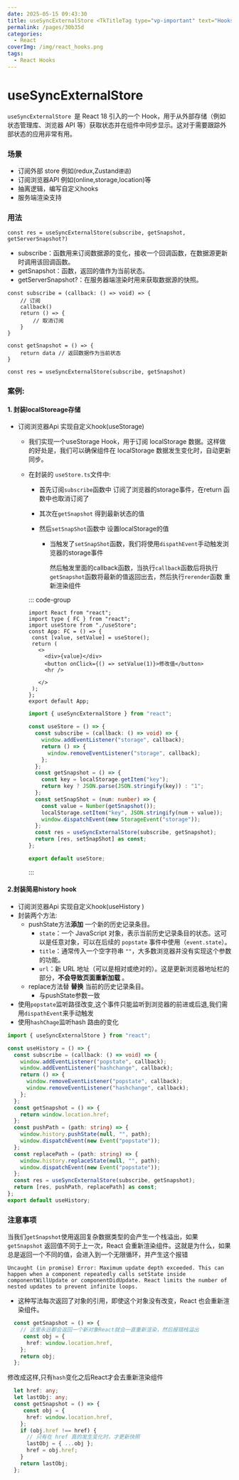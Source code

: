 ```yaml
---
date: 2025-05-15 09:43:30
title: useSyncExternalStore <TkTitleTag type="vp-important" text="Hooks" position="right" />
permalink: /pages/30b35d
categories:
  - React
coverImg: /img/react_hooks.png
tags:
  - React Hooks
---
```

# useSyncExternalStore

`useSyncExternalStore `是 React 18 引入的一个 Hook，用于从外部存储（例如状态管理库、浏览器 API 等）获取状态并在组件中同步显示。这对于需要跟踪外部状态的应用非常有用。

### 场景

- 订阅外部 store 例如(redux,Zustand`德语`)
- 订阅浏览器API 例如(online,storage,location)等
- 抽离逻辑，编写自定义hooks
- 服务端渲染支持

### 用法

```tsx [App.react]
const res = useSyncExternalStore(subscribe, getSnapshot, getServerSnapshot?)
```

- subscribe：函数用来订阅数据源的变化，接收一个回调函数，在数据源更新时调用该回调函数。
- getSnapshot：函数，返回的值作为当前状态。
- getServerSnapshot?：在服务器端渲染时用来获取数据源的快照。

```tsx [App.react]
const subscribe = (callback: () => void) => {
    // 订阅
    callback() 
    return () => { 
        // 取消订阅
    }
}

const getSnapshot = () => {
    return data // 返回数据作为当前状态
}

const res = useSyncExternalStore(subscribe, getSnapshot)
```

### 案例:

####  1. 封装localStoreage存储

- 订阅浏览器Api 实现自定义hook(useStorage)

  - 我们实现一个useStorage Hook，用于订阅 localStorage 数据。这样做的好处是，我们可以确保组件在 localStorage 数据发生变化时，自动更新同步。

  - 在封装的 `useStore.ts`文件中:

    - 首先订阅`subscribe`函数中 订阅了浏览器的storage事件，在return 函数中也取消订阅了

    - 其次在`getSnapshot` 得到最新状态的值

    - 然后`setSnapShot`函数中 设置localStorage的值

      - 当触发了`setSnapShot`函数，我们将使用`dispathEvent`手动触发浏览器的storage事件

        然后触发里面的callback函数，当执行`callback`函数后将执行`getSnapshot`函数将最新的值返回出去，然后执行`rerender`函数 重新渲染组件



    ::: code-group

     ```tsx [App.react]
    import React from "react";
    import type { FC } from "react";
    import useStore from "./useStore";
    const App: FC = () => {
      const [value, setValue] = useStore();
      return (
        <>
          <div>{value}</div>
          <button onClick={() => setValue(1)}>修改值</button>
          <hr />
         
        </>
      );
    };
    export default App;
    
    ```
 
    ```ts [useStore.ts]
    import { useSyncExternalStore } from "react";
    
    const useStore = () => {
      const subscribe = (callback: () => void) => {
        window.addEventListener("storage", callback);
        return () => {
          window.removeEventListener("storage", callback);
        };
      };
      const getSnapshot = () => {
        const key = localStorage.getItem("key");
        return key ? JSON.parse(JSON.stringify(key)) : "1";
      };
      const setSnapShot = (num: number) => {
        const value = Number(getSnapshot());
        localStorage.setItem("key", JSON.stringify(num + value));
        window.dispatchEvent(new StorageEvent("storage"));
      };
      const res = useSyncExternalStore(subscribe, getSnapshot);
      return [res, setSnapShot] as const;
    };
    
    export default useStore;
    ```
    ::: 

#### 2.封装简易history hook

- 订阅浏览器Api 实现自定义hook(useHistory )
- 封装两个方法:
  - pushState方法**添加** 一个新的历史记录条目。
    - `state`：一个 JavaScript 对象，表示当前历史记录条目的状态。这可以是任意对象，可以在后续的 `popstate` 事件中使用（`event.state`）。
    - `title`：通常传入一个空字符串 `""`，大多数浏览器并没有实现这个参数的功能。
    - `url`：新 URL 地址（可以是相对或绝对的）。这是更新浏览器地址栏的部分，**不会导致页面重新加载** 。
  - replace方法替 **替换** 当前的历史记录条目。
    - 与pushState参数一致
- 使用`popstate`监听路径改变,这个事件只能监听到浏览器的前进或后退,我们需用`dispathEvent`来手动触发
- 使用`hashChage`监听hash 路由的变化

```ts [useHistory.ts]
import { useSyncExternalStore } from "react";

const useHistory = () => {
  const subscribe = (callback: () => void) => {
    window.addEventListener("popstate", callback);
    window.addEventListener("hashchange", callback);
    return () => {
      window.removeEventListener("popstate", callback);
      window.removeEventListener("hashchange", callback);
    };
  };
  const getSnapshot = () => {
    return window.location.href;
  };
  const pushPath = (path: string) => {
    window.history.pushState(null, "", path);
    window.dispatchEvent(new Event("popstate"));
  };
  const replacePath = (path: string) => {
    window.history.replaceState(null, "", path);
    window.dispatchEvent(new Event("popstate"));
  };
  const res = useSyncExternalStore(subscribe, getSnapshot);
  return [res, pushPath, replacePath] as const;
};
export default useHistory;

```

### 注意事项

当我们`getSnapshot`使用返回复杂数据类型的会产生一个栈溢出，如果 `getSnapshot` 返回值不同于上一次，React 会重新渲染组件。这就是为什么，如果总是返回一个不同的值，会进入到一个无限循环，并产生这个报错

`Uncaught (in promise) Error: Maximum update depth exceeded. This can happen when a component repeatedly calls setState inside componentWillUpdate or componentDidUpdate. React limits the number of nested updates to prevent infinite loops.`

- 这种写法每次返回了对象的引用，即使这个对象没有改变，React 也会重新渲染组件。

```ts [报错.ts]
  const getSnapshot = () => {
    // 这里永远都会返回一个新对象React就会一直重新渲染，然后报错栈溢出
     const obj = {
      href: window.location.href,
    };
    return obj;
  };
```

修改成这样,只有`hash`变化之后React才会去重新渲染组件

```ts [正确.ts]
  let href: any;
  let lastObj: any;
  const getSnapshot = () => {
     const obj = {
      href: window.location.href,
    };
    if (obj.href !== href) {
      // 只有在 href 真的发生变化时，才更新快照
      lastObj = { ...obj };
      href = obj.href;
    }
    return lastObj;
  };
```

